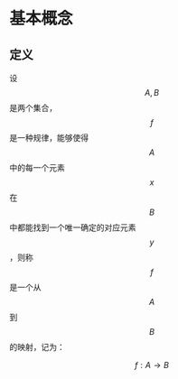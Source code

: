 # 基本概念

## 定义

设 $$A,B$$ 是两个集合， $$f$$ 是一种规律，能够使得 $$A$$ 中的每一个元素 $$x$$ 在 $$B$$ 中都能找到一个唯一确定的对应元素 $$y$$，则称 $$f$$ 是一个从 $$A$$ 到 $$B$$ 的映射，记为：

$$
f:A\to B
$$



